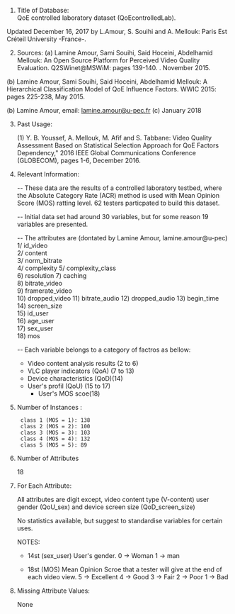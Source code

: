 

1. Title of Database:  
QoE controlled laboratory dataset (QoEcontrolledLab).

Updated December 16, 2017 by L.Amour, S. Souihi and A. Mellouk:
Paris Est Créteil University -France-.

2. Sources:
   (a)  Lamine Amour, Sami Souihi, Said Hoceini, Abdelhamid Mellouk:
          An Open Source Platform for Perceived Video Quality Evaluation. Q2SWinet@MSWiM: 
		  pages 139-140. . November 2015. 
		
  (b)	Lamine Amour, Sami Souihi, Said Hoceini, Abdelhamid Mellouk:
          A Hierarchical Classification Model of QoE Influence Factors. WWIC 2015: 
		  pages 225-238, May 2015.
		

   (b) Lamine Amour, email: lamine.amour@u-pec.fr
   (c) January 2018
   
   
3. Past Usage:

   (1) Y. B. Youssef, A. Mellouk, M. Afif and S. Tabbane: Video Quality Assessment Based 
       on Statistical Selection Approach for QoE Factors Dependency," 2016 IEEE Global 
	   Communications Conference (GLOBECOM), pages 1-6, December 2016.


4. Relevant Information:

   -- These data are the results of a controlled laboratory testbed, where the 
       Absolute Category Rate (ACR) method is used with Mean Opinion Score (MOS) ratting 
	   level. 62 testers particpated to build this dataset.   

   -- Initial data set had around 30 variables, but 
      for some reason 19 variables are presented. 
      
   -- The attributes are (dontated by Lamine Amour, lamine.amour@u-pec)
     1/  id_video	
     2/  content	
     3/  norm_bitrate	
     4/  complexity	
     5/  complexity_class	
     6)  resolution	
     7)  caching	
     8)  bitrate_video	
     9)  framerate_video	
     10)  dropped_video	
     11)  bitrate_audio	
     12)  dropped_audio
     13)  begin_time	
     14)  screen_size	
     15)  id_user	
     16)  age_user	
     17)  sex_user	
     18)  mos

	
    -- Each variable belongs to a category of factros as bellow:
	  - Video content analysis results (2 to 6)
	  - VLC player indicators (QoA) (7 to 13)
	  - Device characteristics  (QoD)(14)
	  - User's profil (QoU) (15 to 17)	
          - User's 	MOS scoe(18)		  
             
5. Number of Instances : 

      	class 1 (MOS = 1): 138  
		class 2 (MOS = 2): 100
		class 3 (MOS = 3): 103
		class 4 (MOS = 4): 132
		class 5 (MOS = 5): 89

6. Number of Attributes 
	
	18

7. For Each Attribute:

	All attributes are digit except, video content type (V-content)  user gender (QoU_sex) and 
	device screen size (QoD_screen_size)
	
	No statistics available, but suggest to standardise
	variables for certain uses. 

	NOTES: 
      
	  - 14st (sex_user) User's gender.
		   0 -> Woman
		   1 -> man
		  
		  
	  
	  - 18st (MOS) Mean Opinion Scroe that a tester will give at the end of each video view.
		   5 -> Excellent
		   4 -> Good
		   3 -> Fair
		   2 -> Poor
		   1 -> Bad
	
	
8. Missing Attribute Values:

	None

